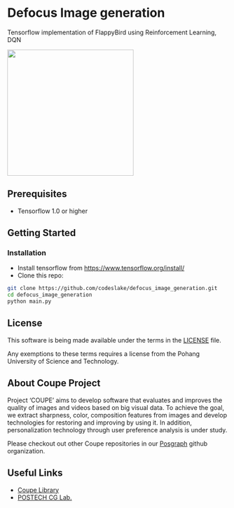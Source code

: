 
# Defocus Image generation
Tensorflow implementation of FlappyBird using Reinforcement Learning, DQN

<img src="./merged_image.pgn" width="288">

## Prerequisites
-   Tensorflow 1.0 or higher

## Getting Started
### Installation
-   Install tensorflow from https://www.tensorflow.org/install/
-   Clone this repo:
```bash
git clone https://github.com/codeslake/defocus_image_generation.git
cd defocus_image_generation
python main.py
```
## License ##
This software is being made available under the terms in the [LICENSE](LICENSE) file.

Any exemptions to these terms requires a license from the Pohang University of Science and Technology.

## About Coupe Project ##
Project ‘COUPE’ aims to develop software that evaluates and improves the quality of images and videos based on big visual data. To achieve the goal, we extract sharpness, color, composition features from images and develop technologies for restoring and improving by using it. In addition, personalization technology through user preference analysis is under study.  
    
Please checkout out other Coupe repositories in our [Posgraph](https://github.com/posgraph) github organization.

## Useful Links ##
* [Coupe Library](http://coupe.postech.ac.kr/)
* [POSTECH CG Lab.](http://cg.postech.ac.kr/)
